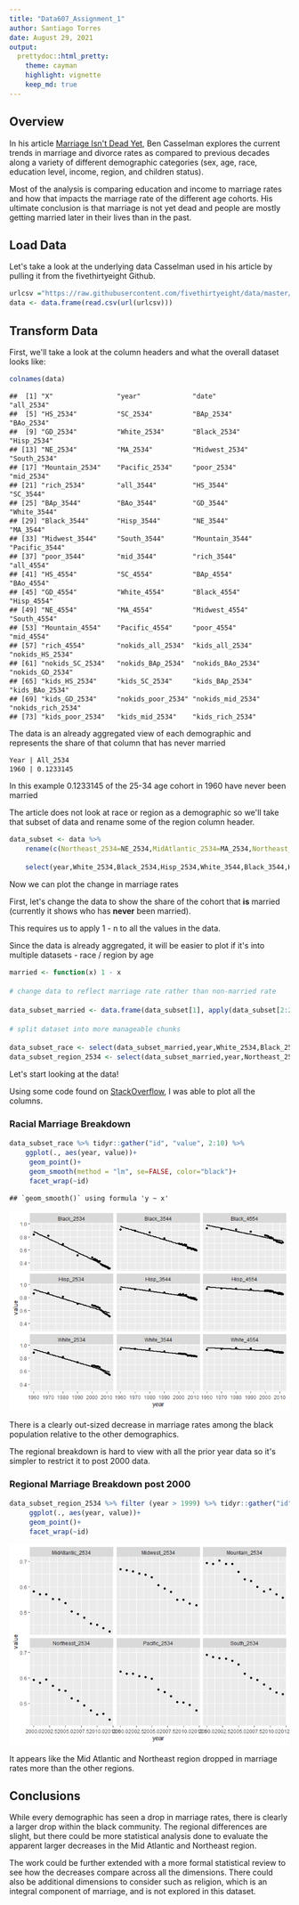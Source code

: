 ```yaml
---
title: "Data607_Assignment_1"
author: Santiago Torres
date: August 29, 2021
output:
  prettydoc::html_pretty:
    theme: cayman
    highlight: vignette
    keep_md: true
---
```




## Overview


In his article [Marriage Isn't Dead Yet](https://fivethirtyeight.com/features/marriage-isnt-dead-yet/), Ben Casselman explores the current trends in marriage and divorce rates as compared to previous decades along a variety of different demographic categories (sex, age, race, education level, income, region, and children status).

Most of the analysis is comparing education and income to marriage rates and how that impacts the marriage rate of the different age cohorts. His ultimate conclusion is that marriage is not yet dead and people are mostly getting married later in their lives than in the past.  

## Load Data

Let's take a look at the underlying data Casselman used in his article by pulling it from the fivethirtyeight Github.    


```r
urlcsv ="https://raw.githubusercontent.com/fivethirtyeight/data/master/marriage/both_sexes.csv"
data <- data.frame(read.csv(url(urlcsv)))
```

## Transform Data

First, we'll take a look at the column headers and what the overall dataset looks like:  


```r
colnames(data)
```

```
##  [1] "X"                "year"             "date"             "all_2534"        
##  [5] "HS_2534"          "SC_2534"          "BAp_2534"         "BAo_2534"        
##  [9] "GD_2534"          "White_2534"       "Black_2534"       "Hisp_2534"       
## [13] "NE_2534"          "MA_2534"          "Midwest_2534"     "South_2534"      
## [17] "Mountain_2534"    "Pacific_2534"     "poor_2534"        "mid_2534"        
## [21] "rich_2534"        "all_3544"         "HS_3544"          "SC_3544"         
## [25] "BAp_3544"         "BAo_3544"         "GD_3544"          "White_3544"      
## [29] "Black_3544"       "Hisp_3544"        "NE_3544"          "MA_3544"         
## [33] "Midwest_3544"     "South_3544"       "Mountain_3544"    "Pacific_3544"    
## [37] "poor_3544"        "mid_3544"         "rich_3544"        "all_4554"        
## [41] "HS_4554"          "SC_4554"          "BAp_4554"         "BAo_4554"        
## [45] "GD_4554"          "White_4554"       "Black_4554"       "Hisp_4554"       
## [49] "NE_4554"          "MA_4554"          "Midwest_4554"     "South_4554"      
## [53] "Mountain_4554"    "Pacific_4554"     "poor_4554"        "mid_4554"        
## [57] "rich_4554"        "nokids_all_2534"  "kids_all_2534"    "nokids_HS_2534"  
## [61] "nokids_SC_2534"   "nokids_BAp_2534"  "nokids_BAo_2534"  "nokids_GD_2534"  
## [65] "kids_HS_2534"     "kids_SC_2534"     "kids_BAp_2534"    "kids_BAo_2534"   
## [69] "kids_GD_2534"     "nokids_poor_2534" "nokids_mid_2534"  "nokids_rich_2534"
## [73] "kids_poor_2534"   "kids_mid_2534"    "kids_rich_2534"
```

The data is an already aggregated view of each demographic and represents the share of that column that has never married 

    Year | All_2534
    1960 | 0.1233145

  In this example 0.1233145 of the 25-34 age cohort in 1960 have never been married

The article does not look at race or region as a demographic so we'll take that subset of data and rename some of the region column header.


```r
data_subset <- data %>% 
    rename(c(Northeast_2534=NE_2534,MidAtlantic_2534=MA_2534,Northeast_3544=NE_3544,MidAtlantic_3544=MA_3544,Northeast_4554=NE_4554,MidAtlantic_4554=MA_4554)) %>%
    
    select(year,White_2534,Black_2534,Hisp_2534,White_3544,Black_3544,Hisp_3544,White_4554,Black_4554,Hisp_4554,Northeast_2534,MidAtlantic_2534,Midwest_2534,South_2534,Mountain_2534, Pacific_2534,Northeast_3544,MidAtlantic_3544, Midwest_3544, South_3544, Mountain_3544, Pacific_3544, Northeast_4554, MidAtlantic_4554,Midwest_4554, South_4554, Mountain_4554, Pacific_4554)
```


Now we can plot the change in marriage rates  

First, let's change the data to show the share of the cohort that **is** married (currently it shows who has **never** been married).  

This requires us to apply 1 - n to all the values in the data.  

Since the data is already aggregated, it will be easier to plot if it's into multiple datasets -  race / region by age


```r
married <- function(x) 1 - x

# change data to reflect marriage rate rather than non-married rate

data_subset_married <- data.frame(data_subset[1], apply(data_subset[2:28],2, married))

# split dataset into more manageable chunks

data_subset_race <- select(data_subset_married,year,White_2534,Black_2534,Hisp_2534,White_3544,Black_3544,Hisp_3544,White_4554,Black_4554,Hisp_4554)
data_subset_region_2534 <- select(data_subset_married,year,Northeast_2534,MidAtlantic_2534,Midwest_2534,South_2534,Mountain_2534, Pacific_2534)
```


Let's start looking at the data!  

Using some code found on [StackOverflow](https://stackoverflow.com/questions/9531904/plot-multiple-columns-on-the-same-graph-in-r), I was able to plot all the columns.  

### Racial Marriage Breakdown


```r
data_subset_race %>% tidyr::gather("id", "value", 2:10) %>% 
    ggplot(., aes(year, value))+
     geom_point()+
     geom_smooth(method = "lm", se=FALSE, color="black")+
     facet_wrap(~id)
```

```
## `geom_smooth()` using formula 'y ~ x'
```

![](Assignment_1_files/figure-html/unnamed-chunk-6-1.png)<!-- -->

There is a clearly out-sized decrease in marriage rates among the black population relative to the other demographics.


The regional breakdown is hard to view with all the prior year data so it's simpler to restrict it to post 2000 data.

### Regional Marriage Breakdown post 2000


```r
data_subset_region_2534 %>% filter (year > 1999) %>% tidyr::gather("id", "value", 2:7) %>% 
     ggplot(., aes(year, value))+
     geom_point()+
     facet_wrap(~id)
```

![](Assignment_1_files/figure-html/unnamed-chunk-7-1.png)<!-- -->

It appears like the Mid Atlantic and Northeast region dropped in marriage rates more than the other regions.


## Conclusions

While every demographic has seen a drop in marriage rates, there is clearly a larger drop within the black community. The regional differences are slight, but there could be more statistical analysis done to evaluate the apparent larger decreases in the Mid Atlantic and Northeast region. 


The work could be further extended with a more formal statistical review to see how the decreases compare across all the dimensions. There could also be additional dimensions to consider such as religion, which is an integral component of marriage, and is not explored in this dataset.  
